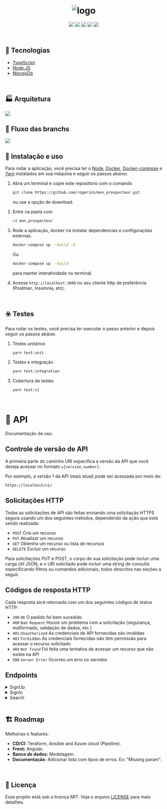 <h1 align="center">
  <img src="https://www.monprospecteur.com/wp-content/uploads/2017/09/MonProspecteur_Logo-01-1.png" alt="logo" >

</h1>

<p align="center">
  <img src="https://img.shields.io/badge/Author-rogerinn-black">
  <img src="https://img.shields.io/github/languages/code-size/rogerinn/mon_prospecteur?color=black">
  <img src="https://img.shields.io/github/languages/count/rogerinn/mon_prospecteur?color=black">
  <img src="https://img.shields.io/github/issues-pr-closed/rogerinn/mon_prospecteur?color=black">
  <img src="https://img.shields.io/github/last-commit/rogerinn/mon_prospecteur?color=black">
</p>

<br>

## :rocket: Tecnologias

- [TypeScript](https://www.typescriptlang.org/docs/)
- [Node.JS](https://nodejs.org/en/)
- [MongoDb](https://docs.mongodb.com/)

<br>

## 🏭 Arquitetura

<img src="public/arch.png">

<br>

## 💾 Fluxo das branchs

<img src="https://lh3.googleusercontent.com/proxy/YtrSpiLLsW1zIzHah6uowCBfqAaYVfJ96cC3y6BDxwSaDg3IUbNIHg0mgOQ-cVNe7o3dmBEqmeyk8-O1QeTIxsW5jogS1V40tq1_lIxfqJhMQ21FgdRFvoqB9xbhz3Sr3g">

<br>


## 🔧 Instalação e uso

Para rodar a aplicação, você precisa ter o [Node](https://nodejs.org/en/), [Docker](https://docs.docker.com/get-docker/), [Docker-compose](https://docs.docker.com/compose/install/) e [Yarn](https://classic.yarnpkg.com/en/docs/install/) instalados em sua máquina e seguir os passos abaixo:

1) Abra um terminal e copie este repositório com o comando
    ```bash
    git clone https://github.com/rogerinn/mon_prospecteur.git
    ```
    ou use a opção de download.

2) Entre na pasta com
    ```bash
    cd mon_prospecteur
    ```

3) Rode a aplicação, docker irá instalar dependencias e configurações externas.
    ```bash
    docker-compose up --build -d
    ```
    Ou 
    ```bash
    docker-compose up --build
    ```
    para manter interatividade no terminal.
    
4) Acesse ```http://localhost:3000``` no seu cliente http de preferência (Postman, Insomnia, etc).

<br>

## ☣️ Testes

Para rodar os testes, você precisa ter executar o passo anterior e depois seguir os passos abaixo.

1) Testes unitários 
    ```bash
    yarn test:unit
    ```
2) Testes e integração
    ```bash
    yarn test:integration
    ```

3) Cobertura de testes
    ```bash
    yarn test:ci
    ```

<br>

# 📑 API
Documentação de uso.

## Controle de versão de API
A primeira parte do caminho URI especifica a versão da API que você deseja acessar no formato `v{version_number}`. 

Por exemplo, a versão 1 da API (mais atual) pode ser acessada por meio de:

```no-highlight
https://localhost/v1/
```

## Solicitações HTTP
Todas as solicitações de API são feitas enviando uma solicitação HTTPS segura usando um dos seguintes métodos, dependendo da ação que está sendo realizada:

* `POST` Crie um recurso
* `PUT` Atualizar um recurso
* `GET` Obtenha um recurso ou lista de recursos
* `DELETE` Excluir um recurso

Para solicitações PUT e POST, o corpo de sua solicitação pode incluir uma carga útil JSON, e o URI solicitado pode incluir uma string de consulta especificando filtros ou comandos adicionais, todos descritos nas seções a seguir.

## Códigos de resposta HTTP
Cada resposta será retornada com um dos seguintes códigos de status HTTP:

* `200` `OK` O pedido foi bem sucedido
* `400` `Bad Request` Houve um problema com a solicitação (segurança, malformado, validação de dados, etc.)
* `401` `Unauthorized` As credenciais de API fornecidas são inválidas
* `403` `Forbidden` As credenciais fornecidas não têm permissão para acessar o recurso solicitado
* `404` `Not found` Foi feita uma tentativa de acessar um recurso que não existe na API
* `500` `Server Error` Ocorreu um erro no servidor

## Endpoints
<details><summary>SignUp</summary>
<p>
  <ul>
    <li>
  <details><summary>Method: <code>POST</code> Path: <code>/v1/sign-up</code></summary>
    <p>
     <details><summary>Request</summary>
       
```JSON
Content-Type:application/json,
Accept:application/json,
body: 
{
  "email": "any@email.com",
  "password": "12345",
  "confirmationPassword": "12345"
}
```

<p>- <code>email:</code> <code>Obrigatório</code> <code>String</code> <code>Min: 10</code> <code>Max: 50</code> </p>
<p>- <code>password:</code> <code>Obrigatório</code> <code>String</code> <code>Min: 10</code> <code>Max: 50</code> </p>
<p>- <code>confirmationPassword:</code> <code>Obrigatório</code> <code>String</code> <code>Min: 10</code> <code>Max: 50</code> </p>
</details>
<details><summary>Response</summary>
<ul>
<li>
<details><summary>200</summary>
    
```JSON
statusCode: 200
{
  "id": 1,
  "email": "any@email.com",
  "token": "any_token"
}
```
<p>- <code>id:</code> <code>Number</code> </p>
<p>- <code>email:</code> <code>String</code> </p>
<p>- <code>token:</code> <code>String</code> </p>
</details>
</li>
<li>
<details><summary>400</summary>
        
```JSON
statusCode: 400
{
 "name": "Missing param",
 "message": "Missing param: {field}"
}
```
   <p>- <code>name:</code> <code>String</code> </p>
   <p>- <code>message:</code> <code>String</code> </p>
   <p>- <code>field:</code> <code>email, password ou confirmationPassword</code> </p>
    </details>
    </li>
    </ul>
    </details>
    </p>
  </details>
    </li>
  </ul>
</p>
</details>

<details><summary>SignIn</summary>
<p>
  <ul>
    <li>
  <details><summary>Method: <code>POST</code> Path: <code>/v1/sign-in</code></summary>
    <p>
    <details><summary>Request</summary>
      
```JSON
Content-Type:application/json,
Accept:application/json,
body: 
{
  "email": "any@email.com",
  "password": "12345"
}
```
<p>- <code>email:</code> <code>Obrigatório</code> <code>String</code> <code>Min: 10</code> <code>Max: 50</code> </p>
    <p>- <code>password:</code> <code>Obrigatório</code> <code>String</code> <code>Min: 10</code> <code>Max: 50</code> </p>
    </details>
    <details><summary>Response</summary>
      
```JSON
{
  "token": "any_token"
}
```      
   <p>- <code>token:</code> <code>String</code></p>
    </details>
    </p>
  </details>
    </li>
  </ul>
</p>
</details>

<details><summary>Search</summary>
<p>
  <ul>
    <li>
  <details><summary>Method: <code>GET</code> Path: <code>/v1/search</code></summary>
    <p>
    <details><summary>Request</summary>
      
```JSON
Content-Type:application/json,
Accept:application/json,
params: 
{
  "address": "any_address"
}
```      
   <p>- <code>address:</code> <code>Obrigatório</code> <code>String</code> <code>Min: 10</code> <code>Max: 50</code> </p>
    </details>
    <details><summary>Response</summary>
  
```JSON
{
  "data": [ { "address": "any_address" } ]
}
```   
   <p>- <code>data:</code> <code>Array</code>  </p>
    </details>
    </p>
  </details>
    </li>
  </ul>
</p>
</details>

<br>

## 🏗️ Roadmap

Melhorias e features:

- **CD/CI:** Teraform, Ansible and Azure cloud (Pipeline).
- **Front:** Angular.
- **Banco de dados:** Modelagem.
- **Documentação**: Adicionar lista com tipos de erros. Ex: "Missing param".

<br>

## :memo: Licença

Esse projeto está sob a licença MIT. Veja o arquivo [LICENSE](/LICENSE) para mais detalhes.
